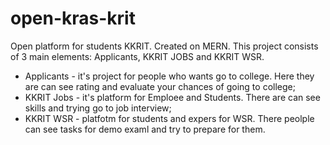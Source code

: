 # open-kras-krit
Open platform for students KKRIT. Created on MERN.
This project consists of 3 main elements: Applicants, KKRIT JOBS and KKRIT WSR.
 - Applicants - it's project for people who wants go to college. Here they are can see rating and evaluate your chances of going to college;
 - KKRIT Jobs - it's platform for Emploee and Students. There are can see skills and trying go to job interview;
 - KKRIT WSR - platfotm for students and expers for WSR. There peolple can see tasks for demo examl and try to prepare for them. 
